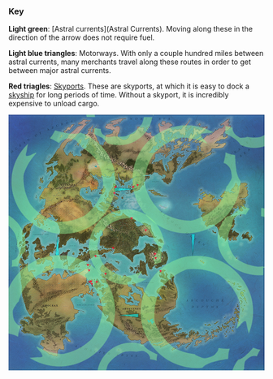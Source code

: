 ### Key

**Light green**: [Astral currents](Astral Currents). Moving along these in the direction of the arrow does not require fuel.

**Light blue triangles**: Motorways. With only a couple hundred miles between astral currents, many merchants travel along these routes in order to get between major astral currents.

**Red triagles**: [Skyports](Skyport). These are skyports, at which it is easy to dock a [skyship](Skyship) for long periods of time. Without a skyport, it is incredibly expensive to unload cargo.

![Skyways](/img/Skyways.png)